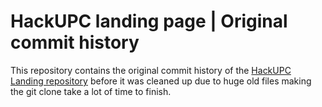 # HackUPC landing page | Original commit history

This repository contains the original commit history of the [HackUPC Landing repository](https://github.com/hackupc/hackupc-landing) before it was cleaned up due to huge old files making the git clone take a lot of time to finish.
